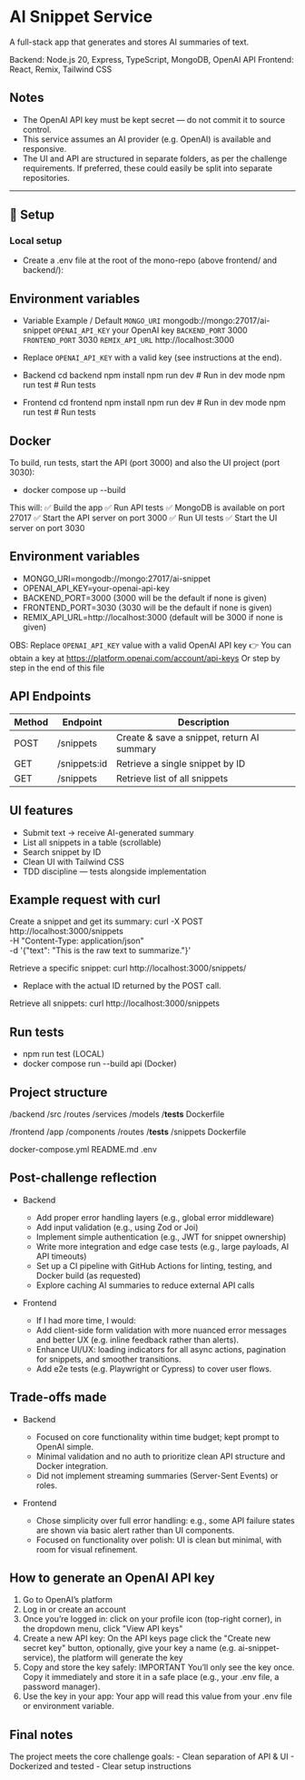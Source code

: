 # AI Snippet Service

A full-stack app that generates and stores AI summaries of text.

Backend: Node.js 20, Express, TypeScript, MongoDB, OpenAI API
Frontend: React, Remix, Tailwind CSS

## Notes
- The OpenAI API key must be kept secret — do not commit it to source control.
- This service assumes an AI provider (e.g. OpenAI) is available and responsive.
- The UI and API are structured in separate folders, as per the challenge requirements. If preferred, these could easily be split into separate repositories.

---

## 🚀 Setup

### Local setup
-  Create a .env file at the root of the mono-repo (above frontend/ and backend/):

## Environment variables
  - Variable	Example / Default
    `MONGO_URI`	mongodb://mongo:27017/ai-snippet
    `OPENAI_API_KEY`	your OpenAI key
    `BACKEND_PORT`	3000
    `FRONTEND_PORT`	3030
    `REMIX_API_URL`	http://localhost:3000

- Replace `OPENAI_API_KEY` with a valid key (see instructions at the end).

- Backend
    cd backend
    npm install
    npm run dev         # Run in dev mode
    npm run test        # Run tests

- Frontend
    cd frontend
    npm install
    npm run dev         # Run in dev mode
    npm run test        # Run tests


## Docker
To build, run tests, start the API (port 3000) and also the UI project (port 3030):

- docker compose up --build

This will:
✅ Build the app
✅ Run API tests
✅ MongoDB is available on port 27017
✅ Start the API server on port 3000
✅ Run UI tests
✅ Start the UI server on port 3030

## Environment variables
- MONGO_URI=mongodb://mongo:27017/ai-snippet
- OPENAI_API_KEY=your-openai-api-key
- BACKEND_PORT=3000 (3000 will be the default if none is given)
- FRONTEND_PORT=3030 (3030 will be the default if none is given)
- REMIX_API_URL=http://localhost:3000 (default will be 3000 if none is given)

OBS: Replace `OPENAI_API_KEY` value with a valid OpenAI API key
👉 You can obtain a key at https://platform.openai.com/account/api-keys
Or step by step in the end of this file

## API Endpoints
| Method | Endpoint | Description |
| --- | --- | --- |
| POST | /snippets | Create & save a snippet, return AI summary |
| GET |  /snippets:id | Retrieve a single snippet by ID |
| GET | /snippets | Retrieve list of all snippets |

## UI features
 - Submit text → receive AI-generated summary
 - List all snippets in a table (scrollable)
 - Search snippet by ID
 - Clean UI with Tailwind CSS
 - TDD discipline — tests alongside implementation

## Example request with curl
Create a snippet and get its summary:
curl -X POST http://localhost:3000/snippets \
  -H "Content-Type: application/json" \
  -d '{"text": "This is the raw text to summarize."}'

Retrieve a specific snippet:
curl http://localhost:3000/snippets/<snippet-id>
- Replace <snippet-id> with the actual ID returned by the POST call.

Retrieve all snippets:
curl http://localhost:3000/snippets

## Run tests
 - npm run test (LOCAL)
 - docker compose run --build api (Docker)

## Project structure
/backend
  /src
    /routes
    /services
    /models
    /__tests__
  Dockerfile

/frontend
  /app
    /components
    /routes
      /__tests__
      /snippets
  Dockerfile

docker-compose.yml
README.md
.env


## Post-challenge reflection
  - Backend
    - Add proper error handling layers (e.g., global error middleware)
    - Add input validation (e.g., using Zod or Joi)
    - Implement simple authentication (e.g., JWT for snippet ownership)
    - Write more integration and edge case tests (e.g., large payloads, AI API timeouts)
    - Set up a CI pipeline with GitHub Actions for linting, testing, and Docker build (as requested)
    - Explore caching AI summaries to reduce external API calls

  - Frontend
    - If I had more time, I would:
    - Add client-side form validation with more nuanced error messages and better UX (e.g. inline feedback rather than alerts).
    - Enhance UI/UX: loading indicators for all async actions, pagination for snippets, and smoother transitions.
    - Add e2e tests (e.g. Playwright or Cypress) to cover user flows.

## Trade-offs made
 - Backend
    - Focused on core functionality within time budget; kept prompt to OpenAI simple.
    - Minimal validation and no auth to prioritize clean API structure and Docker integration.
    - Did not implement streaming summaries (Server-Sent Events) or roles.

  - Frontend
    - Chose simplicity over full error handling: e.g., some API failure states are shown via basic alert rather than UI components.
    - Focused on functionality over polish: UI is clean but minimal, with room for visual refinement.

## How to generate an OpenAI API key
1) Go to OpenAI’s platform
2) Log in or create an account
3) Once you’re logged in: click on your profile icon (top-right corner), in the dropdown menu, click "View API keys"
4) Create a new API key: On the API keys page click the "Create new secret key" button, optionally, give your key a name (e.g. ai-snippet-service), the platform will generate the key
5) Copy and store the key safely: IMPORTANT You’ll only see the key once. Copy it immediately and store it in a safe place (e.g., your .env file, a password manager).
6) Use the key in your app: Your app will read this value from your .env file or environment variable.


## Final notes
  The project meets the core challenge goals:
    - Clean separation of API & UI
    - Dockerized and tested
    - Clear setup instructions
